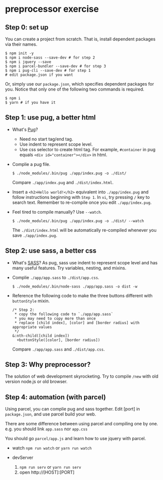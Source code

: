 # preprocessor exercise

## Step 0: set up

You can create a project from scratch.  That is, install dependent packages via their names.

```
$ npm init -y
$ npm i node-sass --save-dev # for step 2
$ npm i jquery --save
$ npm i parcel-bundler --save-dev # for step 3
$ npm i pug-cli --save-dev # for step 1
# edit package.json if you want
```

Or, simply use our `package.json`, which specifies dependent packages for you. Notice that only one of the following two commands is required.

```
$ npm i
$ yarn # if you have it
```

## Step 1: use pug, a better html

* What's [Pug](https://pugjs.org/language/tags.html)?
  * Need no start tag/end tag.
  * Use indent to represent scope level.
  * Use css selector to create html tag. For example, `#container` in pug equals `<div id="container"></div>` in html.

* Complie a pug file.

  ```
  $ ./node_modules/.bin/pug ./app/index.pug -o ./dist/
  ```

  Compare `./app/index.pug` and `./dist/index.html`.

* Insert a `<h2>Hello world!</h2>` equivalent into `./app/index.pug` and follow instructions beginning with `Step 1`. In `vi`, try pressing `/` key to search text. Remember to re-compile once you edit `./app/index.pug`.

* Feel tired to compile manually? Use `--watch`.

  ```
  $ ./node_modules/.bin/pug ./app/index.pug -o ./dist/ --watch
  ```

  The `./dist/index.html` will be automatically re-compiled whenever you save `./app/index.pug`.

## Step 2: use sass, a better css

* What's [SASS](https://sass-lang.com/guide)? As pug, sass use indent to represent scope level and has many useful features. Try variables, nesting, and mixins.

* Complie `./app/app.sass` to `./dist/app.css`.

  ```
  $ ./node_modules/.bin/node-sass ./app/app.sass -o dist -w
  ```

* Reference the following code to make the three buttons different with `buttonStyle` mixin.

  ```
  /* Step 2:
   * copy the following code to `./app/app.sass`
   * you may need to copy more than once
   * replace [child index], [color] and [border radius] with appropriate values
   */
  &:nth-child([child index])
    +buttonStyle([color], [border radius])
  ```

  Compare `./app/app.sass` and `./dist/app.css`.

## Step 3: Why preprocessor?

The  solution of web development skyrocketing.
Try to compile `/new` with old version node.js or old browser.

## Step 4: automation (with parcel)
Using parcel, you can complie pug and sass together.
Edit [port] in `package.json`, and use parcel build your web.

There are some difference between using parcel and compiling one by one.
e.g. you should link `app.sass` nor `app.css`

You should go `parcel/app.js` and learn how to use jquery with parcel.

* watch
  `npm run watch` or `yarn run watch`

* devServer
  1. `npm run serv` or `yarn run serv`
  2. open http://[HOST]:[PORT]

